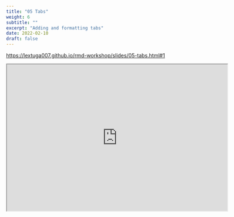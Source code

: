 ```yaml
---
title: "05 Tabs"
weight: 6
subtitle: ""
excerpt: "Adding and formatting tabs"
date: 2022-02-10
draft: false
---
```


https://lextuga007.github.io/rmd-workshop/slides/05-tabs.html#1

<iframe src="https://lextuga007.github.io/rmd-workshop/slides/05-tabs.html#1" width="600" height="400" loading="lazy" allowfullscreen></iframe> <script>fitvids('.shareagain', {players: 'iframe'});</script>

